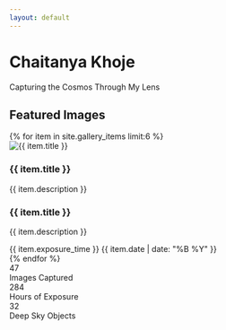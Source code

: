 ```yaml
---
layout: default
---
```


<div class="hero-section">
  <div class="container">
    <h1>Chaitanya Khoje</h1>
    <p class="subtitle">Capturing the Cosmos Through My Lens</p>
  </div>
</div>

<div class="featured-gallery">
  <div class="container">
    <h2>Featured Images</h2>
    <div class="gallery-grid">
      {% for item in site.gallery_items limit:6 %}
      <div class="gallery-item">
        <div class="gallery-item-image">
          <img src="{{ item.image }}" alt="{{ item.title }}">
          <div class="gallery-item-overlay">
            <h3>{{ item.title }}</h3>
            <p>{{ item.description }}</p>
          </div>
        </div>
        <div class="gallery-item-content">
          <h3>{{ item.title }}</h3>
          <p>{{ item.description }}</p>
          <div class="gallery-meta">
            <span>{{ item.exposure_time }}</span>
            <span>{{ item.date | date: "%B %Y" }}</span>
          </div>
        </div>
      </div>
      {% endfor %}
    </div>
  </div>
</div>

<div class="stats-section">
  <div class="container">
    <div class="stats-grid">
      <div class="stat-item">
        <div class="stat-value">47</div>
        <div class="stat-label">Images Captured</div>
      </div>
      <div class="stat-item">
        <div class="stat-value">284</div>
        <div class="stat-label">Hours of Exposure</div>
      </div>
      <div class="stat-item">
        <div class="stat-value">32</div>
        <div class="stat-label">Deep Sky Objects</div>
      </div>
    </div>
  </div>
</div> 
